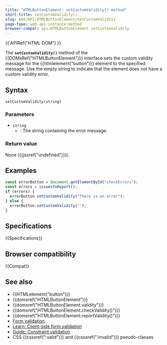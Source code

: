 ```yaml
---
title: "HTMLButtonElement: setCustomValidity() method"
short-title: setCustomValidity()
slug: Web/API/HTMLButtonElement/setCustomValidity
page-type: web-api-instance-method
browser-compat: api.HTMLButtonElement.setCustomValidity
---
```


{{ APIRef("HTML DOM") }}

The **`setCustomValidity()`** method of the {{DOMxRef("HTMLButtonElement")}} interface sets the custom validity message for the {{htmlelement("button")}} element to the specified message. Use the empty string to indicate that the element does _not_ have a custom validity error.

## Syntax

```js-nolint
setCustomValidity(string)
```

### Parameters

- `string`
  - : The string containing the error message.

### Return value

None ({{jsxref("undefined")}}).

## Examples

```js
const errorButton = document.getElementById("checkErrors");
const errors = issuesToReport();
if (errors) {
  errorButton.setCustomValidity("There is an error");
} else {
  errorButton.setCustomValidity("");
}
```

## Specifications

{{Specifications}}

## Browser compatibility

{{Compat}}

## See also

- {{HTMLelement("button")}}
- {{domxref("HTMLButtonElement")}}
- {{domxref("HTMLButtonElement.validity")}}
- {{domxref("HTMLButtonElement.checkValidity()")}}
- {{domxref("HTMLButtonElement.reportValidity()")}}
- [Form validation](/en-US/docs/Web/HTML/Constraint_validation).
- [Learn: Client-side form validation](/en-US/docs/Learn/Forms/Form_validation)
- [Guide: Constraint validation](/en-US/docs/Web/HTML/Constraint_validation)
- CSS {{cssxref(":valid")}} and {{cssxref(":invalid")}} pseudo-classes
